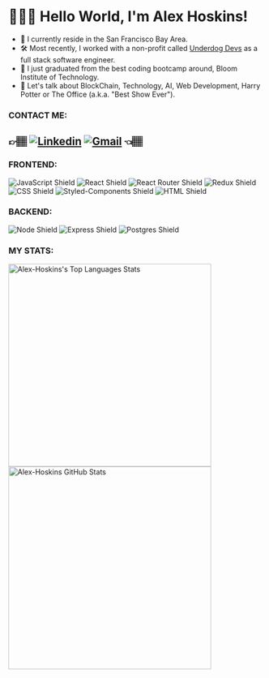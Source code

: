 # 🙋🏽‍♂️ Hello World, I'm Alex Hoskins!
- 🌉  I currently reside in the San Francisco Bay Area.
- 🛠  Most recently, I worked with a non-profit called <a href="https://www.underdogdevs.org/">Underdog Devs</a> as a full stack software engineer.
- 📕  I just graduated from the best coding bootcamp around, Bloom Institute of Technology.
- 💬  Let's talk about BlockChain, Technology, AI, Web Development, Harry Potter or The Office (a.k.a. "Best Show Ever").

### CONTACT ME:

## 👉🏽  [![Linkedin](https://img.shields.io/badge/LinkedIn-0077B5?style=for-the-badge&logo=linkedin&logoColor=white)](https://www.linkedin.com/in/alex-hoskins-dev/) [![Gmail](https://img.shields.io/badge/Gmail-D14836?style=for-the-badge&logo=gmail&logoColor=white)](mailto:alexrhoskins@gmail.com) 👈🏽

### FRONTEND: 

<div>
  <img alt="JavaScript Shield" src="https://img.shields.io/badge/JavaScript-F7DF1E?style=for-the-badge&logo=javascript&logoColor=black"/>
  <img alt="React Shield" src="https://img.shields.io/badge/React-20232A?style=for-the-badge&logo=react&logoColor=61DAFB"/>
  <img alt="React Router Shield" src="https://img.shields.io/badge/React_Router-CA4245?style=for-the-badge&logo=react-router&logoColor=white"/>
  <img alt="Redux Shield" src="https://img.shields.io/badge/Redux-593D88?style=for-the-badge&logo=redux&logoColor=white"/>
  <img alt="CSS Shield" src="https://img.shields.io/badge/CSS3-1572B6?style=for-the-badge&logo=css3&logoColor=white"/>
  <img alt="Styled-Components Shield" src="https://img.shields.io/badge/styled--components-DB7093?style=for-the-badge&logo=styled-components&logoColor=white"/>
  <img alt="HTML Shield" src="https://img.shields.io/badge/HTML5-E34F26?style=for-the-badge&logo=html5&logoColor=white"/>
  <img alt="" src=""/>
</div>

### BACKEND: 

<div>
  <img alt="Node Shield" src="https://img.shields.io/badge/Node.js-43853D?style=for-the-badge&logo=node.js&logoColor=white"/>
  <img alt="Express Shield" src="https://img.shields.io/badge/Express.js-404D59?style=for-the-badge"/>
  <img alt="Postgres Shield" src="https://img.shields.io/badge/PostgreSQL-316192?style=for-the-badge&logo=postgresql&logoColor=white"/>
  <img alt="" src="https://img.shields.io/badge/SQLite-07405E?style=for-the-badge&logo=sqlite&logoColor=white"/>
  <img alt="" src="https://img.shields.io/badge/Heroku-430098?style=for-the-badge&logo=heroku&logoColor=white"/>
  <img alt="" src=""/>
</div>

### MY STATS: 

<img alt="Alex-Hoskins's Top Languages Stats" src="https://github-readme-stats.vercel.app/api/top-langs/?username=Alex-Hoskins&hide=smalltalk&theme=buefy&layout=compact&show_icons=true&hide_border=false&line_height=20&title_color=3D3D3D&icon_color=1b93c9&show_owner=true" width="400" />
<img alt="Alex-Hoskins GitHub Stats" src="https://github-readme-stats.vercel.app/api?username=Alex-Hoskins&show_icons=true&hide_border=false&line_height=20&title_color=3D3D3D&icon_color=1b93c9&show_owner=true" width="400"/>

